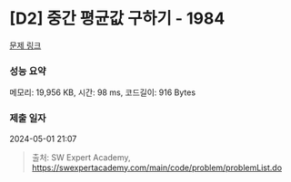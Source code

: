 # [D2] 중간 평균값 구하기 - 1984 

[문제 링크](https://swexpertacademy.com/main/code/problem/problemDetail.do?contestProbId=AV5Pw_-KAdcDFAUq) 

### 성능 요약

메모리: 19,956 KB, 시간: 98 ms, 코드길이: 916 Bytes

### 제출 일자

2024-05-01 21:07



> 출처: SW Expert Academy, https://swexpertacademy.com/main/code/problem/problemList.do
